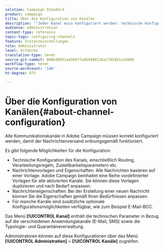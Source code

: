 ```yaml
---
solution: Campaign Standard
product: campaign
title: Über die Konfiguration von Kanälen
description: '"Jeder Kanal muss konfiguriert werden: technische Konfiguration, Nachrichteneigenschaften und Vorlagen."'
audience: administration
content-type: reference
topic-tags: configuring-channels
feature: Instanzeinstellungen
role: Administrator
level: Erfahren
translation-type: tm+mt
source-git-commit: 088b49931ee5047fa6b949813ba17654b1e10d60
workflow-type: tm+mt
source-wordcount: '148'
ht-degree: 97%

---
```



# Über die Konfiguration von Kanälen{#about-channel-configuration}

Alle Kommunikationskanäle in Adobe Campaign müssen korrekt konfiguriert werden, damit der Nachrichtenversand ordnungsgemäß funktioniert.

Es gibt folgende Möglichkeiten für die Konfiguration:

* Technische Konfiguration des Kanals, einschließlich Routing, Verarbeitungsregeln, Zustellbarkeitsparametern etc.
* Nachrichtenvorlagen und Eigenschaften: Alle Nachrichten basieren auf einer Vorlage. Adobe Campaign beinhaltet eine Reihe vordefinierter Vorlagen für alle aktivierten Kanäle. Sie können diese Vorlagen duplizieren und nach Bedarf anpassen.
* Nachrichteneigenschaften: Bei der Erstellung einer neuen Nachricht können Sie die Eigenschaften gemäß Ihren Bedürfnissen anpassen.
* Für manche Kanäle sind zusätzliche optionale Konfigurationsmöglichkeiten verfügbar, wie zum Beispiel E-Mail-BCC.

Das Menü **[!UICONTROL Kanal]** enthält die technischen Parameter in Bezug auf die verschiedenen Anwendungskanäle (E-Mail, SMS) sowie die Typologie- und Quarantäneverwaltung.

Administratoren können auf diese Konfigurationen über das Menü **[!UICONTROL Administration]** > **[!UICONTROL Kanäle]** zugreifen.

